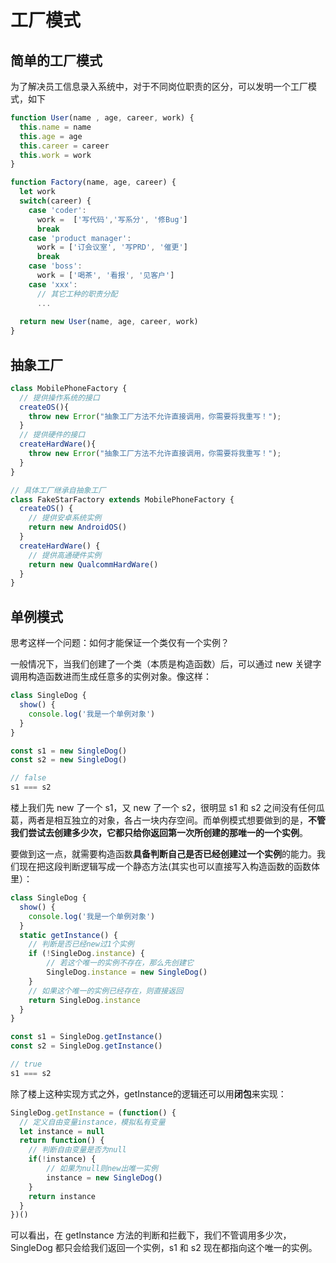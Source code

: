 # 工厂模式

## 简单的工厂模式

为了解决员工信息录入系统中，对于不同岗位职责的区分，可以发明一个工厂模式，如下

```js
function User(name , age, career, work) {
  this.name = name
  this.age = age
  this.career = career 
  this.work = work
}

function Factory(name, age, career) {
  let work
  switch(career) {
    case 'coder':
      work =  ['写代码','写系分', '修Bug'] 
      break
    case 'product manager':
      work = ['订会议室', '写PRD', '催更']
      break
    case 'boss':
      work = ['喝茶', '看报', '见客户']
    case 'xxx':
      // 其它工种的职责分配
      ...
      
  return new User(name, age, career, work)
}
```

## 抽象工厂

```js
class MobilePhoneFactory {
  // 提供操作系统的接口
  createOS(){
    throw new Error("抽象工厂方法不允许直接调用，你需要将我重写！");
  }
  // 提供硬件的接口
  createHardWare(){
    throw new Error("抽象工厂方法不允许直接调用，你需要将我重写！");
  }
}

// 具体工厂继承自抽象工厂
class FakeStarFactory extends MobilePhoneFactory {
  createOS() {
    // 提供安卓系统实例
    return new AndroidOS()
  }
  createHardWare() {
    // 提供高通硬件实例
    return new QualcommHardWare()
  }
}
```

## 单例模式

思考这样一个问题：如何才能保证一个类仅有一个实例？

一般情况下，当我们创建了一个类（本质是构造函数）后，可以通过 new 关键字调用构造函数进而生成任意多的实例对象。像这样：

```js
class SingleDog {
  show() {
    console.log('我是一个单例对象')
  }
}

const s1 = new SingleDog()
const s2 = new SingleDog()

// false
s1 === s2
```

楼上我们先 new 了一个 s1，又 new 了一个 s2，很明显 s1 和 s2 之间没有任何瓜葛，两者是相互独立的对象，各占一块内存空间。而单例模式想要做到的是，**不管我们尝试去创建多少次，它都只给你返回第一次所创建的那唯一的一个实例**。

要做到这一点，就需要构造函数**具备判断自己是否已经创建过一个实例**的能力。我们现在把这段判断逻辑写成一个静态方法(其实也可以直接写入构造函数的函数体里）：

```js
class SingleDog {
  show() {
    console.log('我是一个单例对象')
  }
  static getInstance() {
    // 判断是否已经new过1个实例
    if (!SingleDog.instance) {
        // 若这个唯一的实例不存在，那么先创建它
        SingleDog.instance = new SingleDog()
    }
    // 如果这个唯一的实例已经存在，则直接返回
    return SingleDog.instance
  }
}

const s1 = SingleDog.getInstance()
const s2 = SingleDog.getInstance()

// true
s1 === s2
```

除了楼上这种实现方式之外，getInstance的逻辑还可以用**闭包**来实现：

```js
SingleDog.getInstance = (function() {
  // 定义自由变量instance，模拟私有变量
  let instance = null
  return function() {
    // 判断自由变量是否为null
    if(!instance) {
        // 如果为null则new出唯一实例
        instance = new SingleDog()
    }
    return instance
  }
})()
```

可以看出，在 getInstance 方法的判断和拦截下，我们不管调用多少次，SingleDog 都只会给我们返回一个实例，s1 和 s2 现在都指向这个唯一的实例。